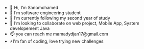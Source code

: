 - 👋 Hi, I’m Sanomohamed
- 👀 I’m software engineering student 
- 🌱 I’m currently following my second year of study 
- 💞️ I’m looking to collaborate on web project, Mobile App, System developement Java
- 📫 you can reach me mamadydjan17@gmail.com
- ⚡I'm fan of coding, love trying new challenges

<!---
Sanomohamed/Sanomohamed is a ✨ special ✨ repository because its `README.md` (this file) appears on your GitHub profile.
You can click the Preview link to take a look at your changes.
--->
